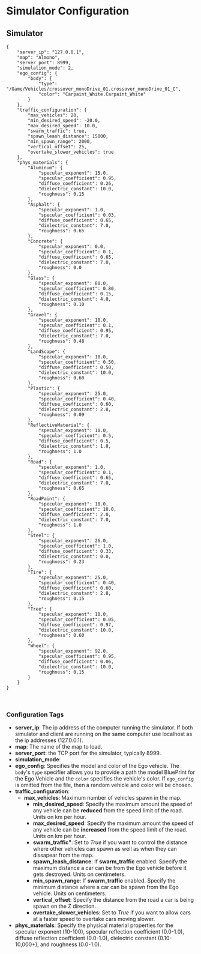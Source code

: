# Simulator Configuration

## Simulator
```
{
	"server_ip": "127.0.0.1",
	"map": "Almono",
	"server_port": 8999,
	"simulation_mode": 2,
	"ego_config": {
		"body": {
			"type": "/Game/Vehicles/crossover_monoDrive_01.crossover_monoDrive_01_C",
			"color": "Carpaint_White.Carpaint_White"
		}
	},
	"traffic_configuration": {
		"max_vehicles": 20,
		"min_desired_speed": -20.0,
		"max_desired_speed": 10.0,
		"swarm_traffic": true,
		"spawn_leash_distance": 15000,
		"min_spawn_range": 2000,
		"vertical_offset": 25,
		"overtake_slower_vehicles": true
	},
	"phys_materials": {
		"Aluminum": {
			"specular_exponent": 15.0,
			"specular_coefficient": 0.95,
			"diffuse_coefficient": 0.26,
			"dielectric_constant": 10.0,
			"roughness": 0.15
		},
		"Asphalt": {
			"specular_exponent": 1.0,
			"specular_coefficient": 0.03,
			"diffuse_coefficient": 0.65,
			"dielectric_constant": 7.0,
			"roughness": 0.65
		},
		"Concrete": {
			"specular_exponent": 0.0,
			"specular_coefficient": 0.1,
			"diffuse_coefficient": 0.65,
			"dielectric_constant": 7.0,
			"roughness": 0.0
		},
		"Glass": {
			"specular_exponent": 80.0,
			"specular_coefficient": 0.80,
			"diffuse_coefficient": 0.15,
			"dielectric_constant": 4.0,
			"roughness": 0.10
		},
		"Gravel": {
			"specular_exponent": 10.0,
			"specular_coefficient": 0.1,
			"diffuse_coefficient": 0.95,
			"dielectric_constant": 7.0,
			"roughness": 0.48
		},
		"LandScape": {
			"specular_exponent": 10.0,
			"specular_coefficient": 0.50,
			"diffuse_coefficient": 0.50,
			"dielectric_constant": 10.0,
			"roughness": 0.60
		},
		"Plastic": {
			"specular_exponent": 25.0,
			"specular_coefficient": 0.40,
			"diffuse_coefficient": 0.60,
			"dielectric_constant": 2.8,
			"roughness": 0.09
		},
		"ReflectiveMaterial": {
			"specular_exponent": 10.0,
			"specular_coefficient": 0.5,
			"diffuse_coefficient": 0.5,
			"dielectric_constant": 1.0,
			"roughness": 1.0
		},
		"Road": {
			"specular_exponent": 1.0,
			"specular_coefficient": 0.1,
			"diffuse_coefficient": 0.65,
			"dielectric_constant": 7.0,
			"roughness": 0.65
		},
		"RoadPaint": {
			"specular_exponent": 10.0,
			"specular_coefficient": 10.0,
			"diffuse_coefficient": 2.0,
			"dielectric_constant": 7.0,
			"roughness": 1.0
		},
		"Steel": {
			"specular_exponent": 26.0,
			"specular_coefficient": 1.0,
			"diffuse_coefficient": 0.33,
			"dielectric_constant": 0.0,
			"roughness": 0.23
		},
		"Tire": {
			"specular_exponent": 25.0,
			"specular_coefficient": 0.40,
			"diffuse_coefficient": 0.60,
			"dielectric_constant": 2.8,
			"roughness": 0.15
		},
		"Tree": {
			"specular_exponent": 10.0,
			"specular_coefficient": 0.05,
			"diffuse_coefficient": 0.97,
			"dielectric_constant": 10.0,
			"roughness": 0.60
		},
		"Wheel": {
			"specular_exponent": 92.0,
			"specular_coefficient": 0.95,
			"diffuse_coefficient": 0.06,
			"dielectric_constant": 10.0,
			"roughness": 0.15
		}
	}
}
```
<p>&nbsp;</p>

### Configuration Tags

- **server_ip**: The ip address of the computer running the simulator. If both simulator and client are running on the same computer use localhost as the ip addresses (127.0.0.1).
- **map**: The name of the map to load.
- **server_port**: the TCP port for the simulator, typically 8999.
- **simulation_mode**: 
- **ego_config**: Specifies the model and color of the Ego vehicle. The `body`'s `type` specifier allows you to provide a path the model BluePrint for the Ego Vehicle and the `color` specifies the vehicle's color. If `ego_config` is omitted from the file, then a random vehicle and color will be chosen.
- **traffic_configuration**:
  - **max_vehicles**: Maximum number of vehicles spawn in the map.
	- **min_desired_speed**: Specify the maximum amount the speed of any vehicle can be **reduced** from the speed limit of the road.  Units on km per hour.
	- **max_desired_speed**: Specify the maximum amount the speed of any vehicle can be **increased** from the speed limit of the road. Units on km per hour.
	- **swarm_traffic"**: Set to *True* if you want to control the distance where other vehicles can spawn as well as when they can dissapear from the map.
	- **spawn_leash_distance**: If **swarm_traffic** enabled. Specify the maximum distance a car can be from the Ego vehicle before it gets destroyed. Units on centimeters.
	- **min_spawn_range**: If **swarm_traffic** enabled. Specify the minimum distance where a car can be spawn from the Ego vehicle. Units on centimeters.
	- **vertical_offset**: Specify the distance from the road a car is being spawn on the Z direction.
	- **overtake_slower_vehicles**: Set to *True* if you want to allow cars at a faster speed to overtake cars moving slower. 
- **phys_materials**: Specify the physical material properties for the specular exponent (10-100), specular reflection coefficient (0.0-1.0), diffuse reflection coefficient (0.0-1.0), dielectric constant (0.10-10,000+), and roughness (0.0-1.0).
<p>&nbsp;</p>
